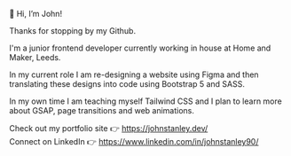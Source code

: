 👋 Hi, I’m John! 

Thanks for stopping by my Github.

I'm a junior frontend developer currently working in house at Home and Maker, Leeds.

In my current role I am re-designing a website using Figma and then translating these designs into code using Bootstrap 5 and SASS.

In my own time I am teaching myself Tailwind CSS and I plan to learn more about GSAP, page transitions and web animations.

Check out my portfolio site 👉 https://johnstanley.dev/ <br>
Connect on LinkedIn 👉  https://www.linkedin.com/in/johnstanley90/ 

<!---
JuanBorracho/JuanBorracho is a ✨ special ✨ repository because its `README.md` (this file) appears on your GitHub profile.
You can click the Preview link to take a look at your changes.
--->
